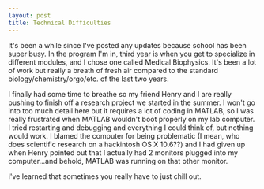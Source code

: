 ```yaml
---
layout: post
title: Technical Difficulties
---
```


It's been a while since I've posted any updates because school has been super busy. In the program I'm in, third year is when you get to specialize in different modules, and I chose one called Medical Biophysics. It's been a lot of work but really a breath of fresh air compared to the standard biology/chemistry/orgo/etc. of the last two years.

I finally had some time to breathe so my friend Henry and I are really pushing to finish off a research project we started in the summer. I won't go into too much detail here but it requires a lot of coding in MATLAB, so I was really frustrated when MATLAB wouldn't boot properly on my lab computer. I tried restarting and debugging and everything I could think of, but nothing would work. I blamed the computer for being problematic (I mean, who does scientific research on a hackintosh OS X 10.6??) and I had given up when Henry pointed out that I actually had 2 monitors plugged into my computer...and behold, MATLAB was running on that other monitor.

I've learned that sometimes you really have to just chill out.
